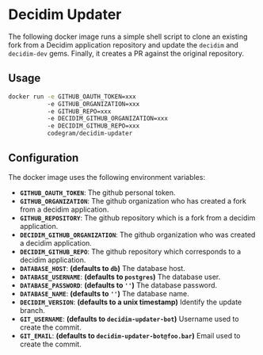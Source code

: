 # Decidim Updater

The following docker image runs a simple shell script to clone an existing fork from a Decidim application repository and update the `decidim` and `decidim-dev` gems.
Finally, it creates a PR against the original repository.

## Usage

```bash
docker run -e GITHUB_OAUTH_TOKEN=xxx
           -e GITHUB_ORGANIZATION=xxx
           -e GITHUB_REPO=xxx
           -e DECIDIM_GITHUB_ORGANIZATION=xxx
           -e DECIDIM_GITHUB_REPO=xxx
           codegram/decidim-updater
```

## Configuration

The docker image uses the following environment variables:

- **`GITHUB_OAUTH_TOKEN`**: The github personal token.
- **`GITHUB_ORGANIZATION`**: The github organization who has created a fork from a decidim application.
- **`GITHUB_REPOSITORY`**: The github repository which is a fork from a decidim application.
- **`DECIDIM_GITHUB_ORGANIZATION`**: The github organization who was created a decidim application.
- **`DECIDIM_GITHUB_REPO`**: The github repository which corresponds to a decidim application.
- **`DATABASE_HOST`**: __(defaults to `db`)__ The database host.
- **`DATABASE_USERNAME`**: __(defaults to `postgres`)__ The database user.
- **`DATABASE_PASSWORD`**: __(defaults to `''`)__ The database password.
- **`DATABASE_NAME`**: __(defaults to `''`)__ The database name.
- **`DECIDIM_VERSION`**: __(defaults to a unix timestamp)__ Identify the update branch.
- **`GIT_USERNAME`**: __(defaults to `decidim-updater-bot`)__ Username used to create the commit.
- **`GIT_EMAIL`**: __(defaults to `decidim-updater-bot@foo.bar`)__ Email used to create the commit.